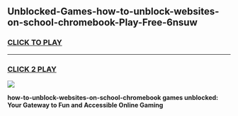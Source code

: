 
## Unblocked-Games-how-to-unblock-websites-on-school-chromebook-Play-Free-6nsuw
<h3>
<a href="https://premium76.site?title=how-to-unblock-websites-on-school-chromebook&ref=23A">CLICK TO PLAY</a></h3>
<hr>

<h3>
<a href="https://premium76.site?title=how-to-unblock-websites-on-school-chromebook&ref=23A">CLICK 2 PLAY</a>
  
</h3>

<a href="https://premium76.site?title=how-to-unblock-websites-on-school-chromebook&ref=23A"><img src="https://clearcache.store/games.png"></a>


**how-to-unblock-websites-on-school-chromebook games unblocked: Your Gateway to Fun and Accessible Online Gaming**
